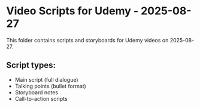 # Video Scripts for Udemy - 2025-08-27

This folder contains scripts and storyboards for Udemy videos on 2025-08-27.

## Script types:
- Main script (full dialogue)
- Talking points (bullet format)
- Storyboard notes
- Call-to-action scripts
